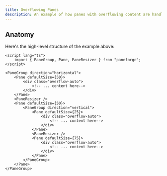 ```yaml
---
title: Overflowing Panes
description: An example of how panes with overflowing content are handled.
---
```


<script>
	import { OverflowDemo } from '$lib/components/demos'
	import { ViewExampleCode } from '$lib/components'
</script>

<OverflowDemo />

<ViewExampleCode href="https://github.com/svecosystem/paneforge/blob/main/sites/docs/src/lib/components/demos/overflow-demo.svelte" />

## Anatomy

Here's the high-level structure of the example above:

```svelte
<script lang="ts">
	import { PaneGroup, Pane, PaneResizer } from "paneforge";
</script>

<PaneGroup direction="horizontal">
	<Pane defaultSize={50}>
		<div class="overflow-auto">
			<!-- ... content here-->
		</div>
	</Pane>
	<PaneResizer />
	<Pane defaultSize={50}>
		<PaneGroup direction="vertical">
			<Pane defaultSize={25}>
				<div class="overflow-auto">
					<!-- ... content here-->
				</div>
			</Pane>
			<PaneResizer />
			<Pane defaultSize={75}>
				<div class="overflow-auto">
					<!-- ... content here-->
				</div>
			</Pane>
		</PaneGroup>
	</Pane>
</PaneGroup>
```
